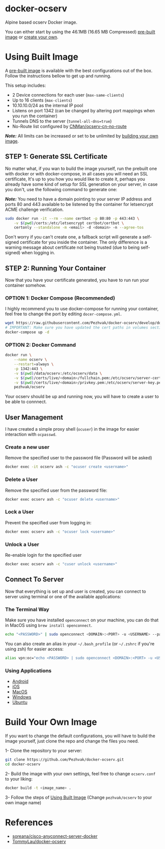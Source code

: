 # docker-ocserv
Alpine based ocserv Docker image.

You can either start by using the 46.1MB (16.65 MB Compressed) [pre-built image](#using-built-image) or [create your own](#build-your-own-image).


# Using Built Image
A [pre-built image](https://hub.docker.com/layers/pezhvak/ocserv) is available with the best configurations out of the box. Follow the instructions bellow to get up and running.

This setup includes:
- 2 Device connections for each user (`max-same-clients`)
- Up to 16 clients (`max-clients`)
- 10.10.10.0/24 as the internal IP pool
- Listens on port 1342 (can be changed by altering port mappings when you run the container)
- Tunnels DNS to the server (`tunnel-all-dns=true`)
- No-Route list configured by [CNMan/ocserv-cn-no-route](https://github.com/CNMan/ocserv-cn-no-route)

***Note:*** All limits can be increased or set to be unlimited by [building your own image](#build-your-own-image).

## STEP 1: Generate SSL Certificate
No matter what, if you wan to build the image yourself, run the prebuilt one with docker or with docker-compose, in all cases you will need
an SSL certificate, It's up to you how you would like to create it, perhaps you already have some kind of setup for SSL generation on your server,
in case you don't, use the following command to generate one:

***Note:*** You need to have a domain pointing to your server IP address and ports 80 and 443 available to be listened by the container for
letsencrypt ACME challenge verification.

```BASH
sudo docker run -it --rm --name certbot -p 80:80 -p 443:443 \
    -v $(pwd)/certs:/etc/letsencrypt certbot/certbot \
    certonly --standalone -m <email> -d <domain> -n --agree-tos
```

Don't worry if you can't create one, a fallback script will generate a self-signed certificate for you inside the container. The only difference is
a warning message about certificate not being trusted (due to being self-signed) when logging in.

## STEP 2: Running Your Container
Now that you have your certificate generated, you have to run run your container somehow.

### OPTION 1: Docker Compose (Recommended)

I highly recommend you to use docker-compose for running your container, feel free to change the port by editing `docer-compose.yml`.

```BASH
wget https://raw.githubusercontent.com/Pezhvak/docker-ocserv/develop/docker-compose.yml
# IMPORTANT: Make sure you have updated the cert paths in volumes section of the docker-compose.yml before running it.
docker-compose up -d
```

### OPTION 2: Docker Command
```BASH
docker run \
    --name ocserv \
    --restart=always \
    -p 1342:443 \
    -v $(pwd)/data/ocserv:/etc/ocserv/data \
    -v $(pwd)/certs/live/<domain>/fullchain.pem:/etc/ocserv/server-cert.pem \
    -v $(pwd)/certs/live/<domain>/privkey.pem:/etc/ocserv/server-key.pem \
    pezhvak/ocserv 
```

Your ocserv should be up and running now, you will have to create a user to be able to connnect.

## User Management
I have created a simple proxy shell (`ocuser`) in the image for easier interaction with `ocpasswd`.

### Create a new user

Remove the specified user to the password file (Password will be asked)
```BASH
docker exec -it ocserv ash -c "ocuser create <username>"
```

### Delete a User

Remove the specified user from the password file:
```BASH
docker exec ocserv ash -c "ocuser delete <username>"
```

### Lock a User

Prevent the specified user from logging in:
```BASH
docker exec ocserv ash -c "ocuser lock <username>"
```

### Unlock a User

Re-enable login for the specified user
```BASH
docker exec ocserv ash -c "cuser unlock <username>"
```

## Connect To Server

Now that everything is set up and user is created, you can connect to server using terminal or one of the available applications:

### The Terminal Way
Make sure you have installed `openconnect` on your machine, you can do that in MacOS using `brew install openconnect`.

```BASH
echo "<PASSWORD>" | sudo openconnect <DOMAIN>:<PORT> -u <USERNAME> --passwd-on-stdin
```
You can also create an alias in your `~/.bash_profile` (or `~/.zshrc` if you're using zsh) for easier access:

```BASH
alias vpn:oc="echo <PASSWORD> | sudo openconnect <DOMAIN>:<PORT> -u <USERNAME> --passwd-on-stdin"
```

### Using Applications
- [Android](https://play.google.com/store/apps/details?id=com.cisco.anyconnect.vpn.android.avf&hl=en&gl=US)
- [iOS](https://apps.apple.com/us/app/cisco-anyconnect/id1135064690)
- [MacOS](https://www.cisco.com/c/en/us/support/docs/smb/routers/cisco-rv-series-small-business-routers/smb5642-install-cisco-anyconnect-secure-mobility-client-on-a-mac-com-rev1.html)
- [Windows](https://www.cisco.com/c/en/us/support/docs/smb/routers/cisco-rv-series-small-business-routers/smb5686-install-cisco-anyconnect-secure-mobility-client-on-a-windows.html)
- [Ubuntu](https://www.cisco.com/c/en/us/support/docs/smb/routers/cisco-rv-series-small-business-routers/Kmgmt-785-AnyConnect-Linux-Ubuntu.html)

# Build Your Own Image
If you want to change the default configurations, you will have to build the image yourself, just clone the repo and change the files you need.

1- Clone the repository to your server:
```BASH
git clone https://github.com/Pezhvak/docker-ocserv.git
cd docker-ocserv
```

2- Build the image with your own settings, feel free to change `ocserv.conf` to your liking:
```BASH
docker build -t <image_name> .
```

3- Follow the steps of [Using Built Image](#using-built-image) (Change `pezhvak/ocserv` to your own image name)

# References
- [soreana/cisco-anyconnect-server-docker](https://github.com/soreana/cisco-anyconnect-server-docker)
- [TommyLau/docker-ocserv](https://github.com/TommyLau/docker-ocserv)
